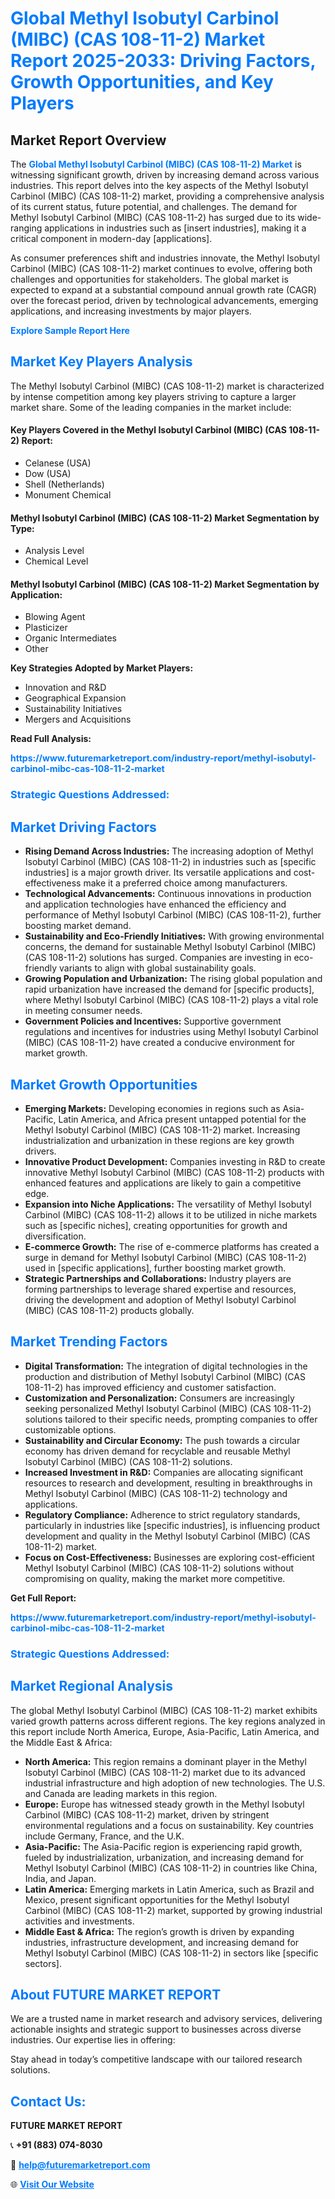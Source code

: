 <h1 style="color: #007BFF;">Global Methyl Isobutyl Carbinol (MIBC) (CAS 108-11-2) Market Report 2025-2033: Driving Factors, Growth Opportunities, and Key Players</h1>

<section id="overview">
<h2>Market Report Overview</h2>
<p>The <a href="https://www.futuremarketreport.com/industry-report/methyl-isobutyl-carbinol-mibc-cas-108-11-2-market" style="color: #007BFF; text-decoration: none;"><strong>Global Methyl Isobutyl Carbinol (MIBC) (CAS 108-11-2) Market</strong></a> is witnessing significant growth, driven by increasing demand across various industries. This report delves into the key aspects of the Methyl Isobutyl Carbinol (MIBC) (CAS 108-11-2) market, providing a comprehensive analysis of its current status, future potential, and challenges. The demand for Methyl Isobutyl Carbinol (MIBC) (CAS 108-11-2) has surged due to its wide-ranging applications in industries such as [insert industries], making it a critical component in modern-day [applications].</p>
<p>As consumer preferences shift and industries innovate, the Methyl Isobutyl Carbinol (MIBC) (CAS 108-11-2) market continues to evolve, offering both challenges and opportunities for stakeholders. The global market is expected to expand at a substantial compound annual growth rate (CAGR) over the forecast period, driven by technological advancements, emerging applications, and increasing investments by major players.</p>
</section>

<section id="overview">
<p><a href="https://www.futuremarketreport.com/request-sample/reportId=85590" style="color: #007BFF; text-decoration: none;"><strong>Explore Sample Report Here</strong></a></p>
</section>

<section id="key-players">
<h2 style="color: #007BFF;">Market Key Players Analysis</h2>
<p>The Methyl Isobutyl Carbinol (MIBC) (CAS 108-11-2) market is characterized by intense competition among key players striving to capture a larger market share. Some of the leading companies in the market include:</p>
<h4>Key Players Covered in the Methyl Isobutyl Carbinol (MIBC) (CAS 108-11-2) Report:</h4>
<ul><li>Celanese (USA)</li><li>Dow (USA)</li><li>Shell (Netherlands)</li><li>Monument Chemical</li></ul>
<h4>Methyl Isobutyl Carbinol (MIBC) (CAS 108-11-2) Market Segmentation by Type:</h4>
<ul><li>Analysis Level</li><li>Chemical Level</li></ul>

<h4>Methyl Isobutyl Carbinol (MIBC) (CAS 108-11-2) Market Segmentation by Application:</h4>
<ul><li>Blowing Agent</li><li>Plasticizer</li><li>Organic Intermediates</li><li>Other</li></ul>
<p><strong>Key Strategies Adopted by Market Players:</strong></p>
<ul>
<li>Innovation and R&D</li>
<li>Geographical Expansion</li>
<li>Sustainability Initiatives</li>
<li>Mergers and Acquisitions</li>
</ul>
</section>

<section>
<p><strong>Read Full Analysis: </strong></p><a href="https://www.futuremarketreport.com/industry-report/methyl-isobutyl-carbinol-mibc-cas-108-11-2-market" style="color: #007BFF; text-decoration: none;"><strong>https://www.futuremarketreport.com/industry-report/methyl-isobutyl-carbinol-mibc-cas-108-11-2-market</strong></a>
<h3 style="color: #007BFF;">Strategic Questions Addressed:</h3>
</section>

<section id="driving-factors">
<h2 style="color: #007BFF;">Market Driving Factors</h2>
<ul>
<li><strong>Rising Demand Across Industries:</strong> The increasing adoption of Methyl Isobutyl Carbinol (MIBC) (CAS 108-11-2) in industries such as [specific industries] is a major growth driver. Its versatile applications and cost-effectiveness make it a preferred choice among manufacturers.</li>
<li><strong>Technological Advancements:</strong> Continuous innovations in production and application technologies have enhanced the efficiency and performance of Methyl Isobutyl Carbinol (MIBC) (CAS 108-11-2), further boosting market demand.</li>
<li><strong>Sustainability and Eco-Friendly Initiatives:</strong> With growing environmental concerns, the demand for sustainable Methyl Isobutyl Carbinol (MIBC) (CAS 108-11-2) solutions has surged. Companies are investing in eco-friendly variants to align with global sustainability goals.</li>
<li><strong>Growing Population and Urbanization:</strong> The rising global population and rapid urbanization have increased the demand for [specific products], where Methyl Isobutyl Carbinol (MIBC) (CAS 108-11-2) plays a vital role in meeting consumer needs.</li>
<li><strong>Government Policies and Incentives:</strong> Supportive government regulations and incentives for industries using Methyl Isobutyl Carbinol (MIBC) (CAS 108-11-2) have created a conducive environment for market growth.</li>
</ul>
</section>

<section id="growth-opportunities">
<h2 style="color: #007BFF;">Market Growth Opportunities</h2>
<ul>
<li><strong>Emerging Markets:</strong> Developing economies in regions such as Asia-Pacific, Latin America, and Africa present untapped potential for the Methyl Isobutyl Carbinol (MIBC) (CAS 108-11-2) market. Increasing industrialization and urbanization in these regions are key growth drivers.</li>
<li><strong>Innovative Product Development:</strong> Companies investing in R&D to create innovative Methyl Isobutyl Carbinol (MIBC) (CAS 108-11-2) products with enhanced features and applications are likely to gain a competitive edge.</li>
<li><strong>Expansion into Niche Applications:</strong> The versatility of Methyl Isobutyl Carbinol (MIBC) (CAS 108-11-2) allows it to be utilized in niche markets such as [specific niches], creating opportunities for growth and diversification.</li>
<li><strong>E-commerce Growth:</strong> The rise of e-commerce platforms has created a surge in demand for Methyl Isobutyl Carbinol (MIBC) (CAS 108-11-2) used in [specific applications], further boosting market growth.</li>
<li><strong>Strategic Partnerships and Collaborations:</strong> Industry players are forming partnerships to leverage shared expertise and resources, driving the development and adoption of Methyl Isobutyl Carbinol (MIBC) (CAS 108-11-2) products globally.</li>
</ul>
</section>

<section id="trending-factors">
<h2 style="color: #007BFF;">Market Trending Factors</h2>
<ul>
<li><strong>Digital Transformation:</strong> The integration of digital technologies in the production and distribution of Methyl Isobutyl Carbinol (MIBC) (CAS 108-11-2) has improved efficiency and customer satisfaction.</li>
<li><strong>Customization and Personalization:</strong> Consumers are increasingly seeking personalized Methyl Isobutyl Carbinol (MIBC) (CAS 108-11-2) solutions tailored to their specific needs, prompting companies to offer customizable options.</li>
<li><strong>Sustainability and Circular Economy:</strong> The push towards a circular economy has driven demand for recyclable and reusable Methyl Isobutyl Carbinol (MIBC) (CAS 108-11-2) solutions.</li>
<li><strong>Increased Investment in R&D:</strong> Companies are allocating significant resources to research and development, resulting in breakthroughs in Methyl Isobutyl Carbinol (MIBC) (CAS 108-11-2) technology and applications.</li>
<li><strong>Regulatory Compliance:</strong> Adherence to strict regulatory standards, particularly in industries like [specific industries], is influencing product development and quality in the Methyl Isobutyl Carbinol (MIBC) (CAS 108-11-2) market.</li>
<li><strong>Focus on Cost-Effectiveness:</strong> Businesses are exploring cost-efficient Methyl Isobutyl Carbinol (MIBC) (CAS 108-11-2) solutions without compromising on quality, making the market more competitive.</li>
</ul>
</section>

<section>
<p><strong>Get Full Report: </strong></p><a href="https://www.futuremarketreport.com/industry-report/methyl-isobutyl-carbinol-mibc-cas-108-11-2-market" style="color: #007BFF; text-decoration: none;"><strong>https://www.futuremarketreport.com/industry-report/methyl-isobutyl-carbinol-mibc-cas-108-11-2-market</strong></a>
<h3 style="color: #007BFF;">Strategic Questions Addressed:</h3>
</section>


<section id="regional-analysis">
<h2 style="color: #007BFF;">Market Regional Analysis</h2>
<p>The global Methyl Isobutyl Carbinol (MIBC) (CAS 108-11-2) market exhibits varied growth patterns across different regions. The key regions analyzed in this report include North America, Europe, Asia-Pacific, Latin America, and the Middle East & Africa:</p>
<ul>
<li><strong>North America:</strong> This region remains a dominant player in the Methyl Isobutyl Carbinol (MIBC) (CAS 108-11-2) market due to its advanced industrial infrastructure and high adoption of new technologies. The U.S. and Canada are leading markets in this region.</li>
<li><strong>Europe:</strong> Europe has witnessed steady growth in the Methyl Isobutyl Carbinol (MIBC) (CAS 108-11-2) market, driven by stringent environmental regulations and a focus on sustainability. Key countries include Germany, France, and the U.K.</li>
<li><strong>Asia-Pacific:</strong> The Asia-Pacific region is experiencing rapid growth, fueled by industrialization, urbanization, and increasing demand for Methyl Isobutyl Carbinol (MIBC) (CAS 108-11-2) in countries like China, India, and Japan.</li>
<li><strong>Latin America:</strong> Emerging markets in Latin America, such as Brazil and Mexico, present significant opportunities for the Methyl Isobutyl Carbinol (MIBC) (CAS 108-11-2) market, supported by growing industrial activities and investments.</li>
<li><strong>Middle East & Africa:</strong> The region’s growth is driven by expanding industries, infrastructure development, and increasing demand for Methyl Isobutyl Carbinol (MIBC) (CAS 108-11-2) in sectors like [specific sectors].</li>
</ul>
</section>

<footer>
<h2 style="color: #007BFF;">About FUTURE MARKET REPORT</h2>
<p>We are a trusted name in market research and advisory services, delivering actionable insights and strategic support to businesses across diverse industries. Our expertise lies in offering:</p>

<p>Stay ahead in today’s competitive landscape with our tailored research solutions.</p>

<h2 style="color: #007BFF;">Contact Us:</h2>
<p><strong>FUTURE MARKET REPORT</strong></p>
<p>📞 <strong>+91 (883) 074-8030</strong></p>
<p>📧 <strong><a href="mailto:help@futuremarketreport.com" style="color: #007BFF;">help@futuremarketreport.com</a></strong></p>
<p>🌐 <strong><a href="https://www.futuremarketreport.com/" style="color: #007BFF;">Visit Our Website</a></strong></p>
</footer>